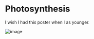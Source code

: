 # Photosynthesis
I wish I had this poster when I as younger.

![image](https://github.com/user-attachments/assets/2e06bfd2-2d47-492c-9228-1bd3a98dbc6b)
